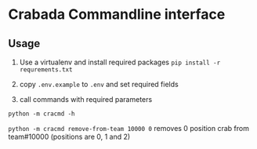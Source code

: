 # Crabada Commandline interface

## Usage

1. Use a virtualenv and install required packages
  `pip install -r requrements.txt`

2. copy `.env.example` to `.env` and set required fields

3. call commands with required parameters

  `python -m cracmd -h`

  `python -m cracmd remove-from-team 10000 0` removes 0 position crab from team#10000 (positions are 0, 1 and 2)
